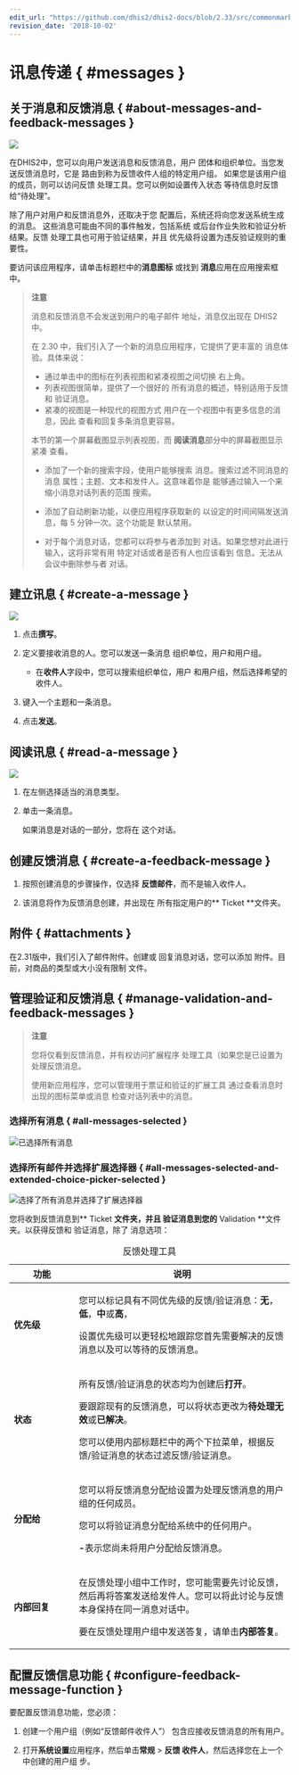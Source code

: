 ```yaml
---
edit_url: "https://github.com/dhis2/dhis2-docs/blob/2.33/src/commonmark/en/content/user/messaging.md"
revision_date: '2018-10-02'
---
```


# 讯息传递 { #messages } 

 <!--DHIS2-SECTION-ID:messages-->

 <!--DHIS2-SECTION-ID:dashboard_messages-->

## 关于消息和反馈消息 { #about-messages-and-feedback-messages } 

![](resources/images/messaging/view_inbox.png)

在DHIS2中，您可以向用户发送消息和反馈消息，用户
团体和组织单位。当您发送反馈消息时，它是
路由到称为反馈收件人组的特定用户组。
如果您是该用户组的成员，则可以访问反馈
处理工具。您可以例如设置传入状态
等待信息时反馈给“待处理”。

除了用户对用户和反馈消息外，还取决于您
配置后，系统还将向您发送系统生成的消息。
这些消息可能由不同的事件触发，包括系统
或后台作业失败和验证分析结果。反馈
处理工具也可用于验证结果，并且
优先级将设置为违反验证规则的重要性。

要访问该应用程序，请单击标题栏中的**消息图标** 或找到
**消息**应用在应用搜索框中。

> **注意**
>
> 消息和反馈消息不会发送到用户的电子邮件
> 地址，消息仅出现在 DHIS2 中。
>
> 在 2.30 中，我们引入了一个新的消息应用程序，它提供了更丰富的
> 消息体验。具体来说：
>
> - 通过单击中的图标在列表视图和紧凑视图之间切换
> 右上角。
> - 列表视图很简单，提供了一个很好的
> 所有消息的概述，特别适用于反馈和
> 验证消息。
> - 紧凑的视图是一种现代的视图方式
> 用户在一个视图中有更多信息的消息，因此
> 查看和回复多条消息更容易。
>
> 本节的第一个屏幕截图显示列表视图，而
> **阅读消息**部分中的屏幕截图显示紧凑
> 查看。
>
> - 添加了一个新的搜索字段，使用户能够搜索
> 消息。搜索过滤不同消息的消息
> 属性；主题、文本和发件人。这意味着你是
> 能够通过输入一个来缩小消息对话列表的范围
> 搜索。
>
> - 添加了自动刷新功能，以便应用程序获取新的
> 以设定的时间间隔发送消息，每 5 分钟一次。这个功能是
> 默认禁用。
>
> - 对于每个消息对话，您都可以将参与者添加到
> 对话。如果您想对此进行输入，这将非常有用
> 特定对话或者是否有人也应该看到
> 信息。无法从会议中删除参与者
> 对话。

## 建立讯息 { #create-a-message } 

![](resources/images/messaging/create_private_message.png)

1.  点击**撰写**。

2.  定义要接收消息的人。您可以发送一条消息
    组织单位，用户和用户组。

      - 在**收件人**字段中，您可以搜索组织单位，用户
        和用户组，然后选择希望的收件人。

3.  键入一个主题和一条消息。

4.  点击**发送**。

## 阅读讯息 { #read-a-message } 

![](resources/images/messaging/read_message.png)

1.  在左侧选择适当的消息类型。

2.  单击一条消息。

    如果消息是对话的一部分，您将在
    这个对话。

## 创建反馈消息 { #create-a-feedback-message } 

1.  按照创建消息的步骤操作，仅选择
    **反馈邮件**，而不是输入收件人。

2.  该消息将作为反馈消息创建，并出现在
    所有指定用户的** Ticket **文件夹。

## 附件 { #attachments } 

在2.31版中，我们引入了邮件附件。创建或
回复消息对话，您可以添加
附件。目前，对商品的类型或大小没有限制
文件。

## 管理验证和反馈消息 { #manage-validation-and-feedback-messages } 

> **注意**
>
>您将仅看到反馈消息，并有权访问扩展程序
>处理工具（如果您是已设置为
>处理反馈消息。
>
>使用新应用程序，您可以管理用于票证和验证的扩展工具
>通过查看消息时出现的图标菜单或消息
>检查对话列表中的消息。

### 选择所有消息 { #all-messages-selected } 
![已选择所有消息](resources/images/messaging/view_validation_select_all.png)
### 选择所有邮件并选择扩展选择器 { #all-messages-selected-and-extended-choice-picker-selected } 
![选择了所有消息并选择了扩展选择器](resources/images/messaging/view_validation_select_all_icon_menu.png)


您将收到反馈消息到** Ticket **文件夹，并且
验证消息到您的** Validation **文件夹。以获得反馈和
验证消息，除了
消息选项：

 <table style="width:100%;">
 <caption>反馈处理工具</caption>
 <colgroup>
 <col width="23%" />
 <col width="76%" />
 </colgroup>
 <thead>
 <tr class="header">
 <th>功能</th>
 <th>说明</th>
 </tr>
 </thead>
 <tbody>
 <tr class="odd">
 <td> <p> <strong>优先级</strong> </p> </td>
 <td> <p>您可以标记具有不同优先级的反馈/验证消息：<strong>无</strong>，<strong>低</strong>，<strong>中</strong>或<strong>高</strong>， </p>
 <p>设置优先级可以更轻松地跟踪您首先需要解决的反馈消息以及可以等待的反馈消息。 </p> </td>
 </tr>
 <tr class="even">
 <td> <p><strong> 状态 </strong></p> </td>
 <td> <p>所有反馈/验证消息的状态均为创建后<strong>打开</strong>。 </p>
 <p>要跟踪现有的反馈消息，可以将状态更改为<strong>待处理</strong><strong>无效</strong>或<strong>已解决</strong>。</p>
 <p>您可以使用内部标题栏中的两个下拉菜单，根据反馈/验证消息的状态过滤反馈/验证消息。</p> </td>
 </tr>
 <tr class="odd">
 <td>  <p><strong>分配给</strong></p>  </td>
 <td><p>您可以将反馈消息分配给设置为处理反馈消息的用户组的任何成员。 </p>
 <p>您可以将验证消息分配给系统中的任何用户。 </p>
 <p><strong> -</strong>表示您尚未将用户分配给反馈消息。  </p></td>
 </tr>
 <tr class="even">
  <td><p><strong> 内部回复  </strong></p></td> 
<td><p>在反馈处理小组中工作时，您可能需要先讨论反馈，然后再将答案发送给发件人。您可以将此讨论与反馈本身保持在同一消息对话中。 </p>
 <p>要在反馈处理用户组中发送答复，请单击<strong>内部答复</strong>。 </p></td>
 </tr>
 </tbody>
 </table>

## 配置反馈信息功能 { #configure-feedback-message-function } 

要配置反馈消息功能，您必须：

1.  创建一个用户组（例如“反馈邮件收件人”）
    包含应接收反馈消息的所有用户。

2.  打开**系统设置**应用程序，然后单击**常规** \> **反馈
    收件人**，然后选择您在上一个中创建的用户组
    步。
